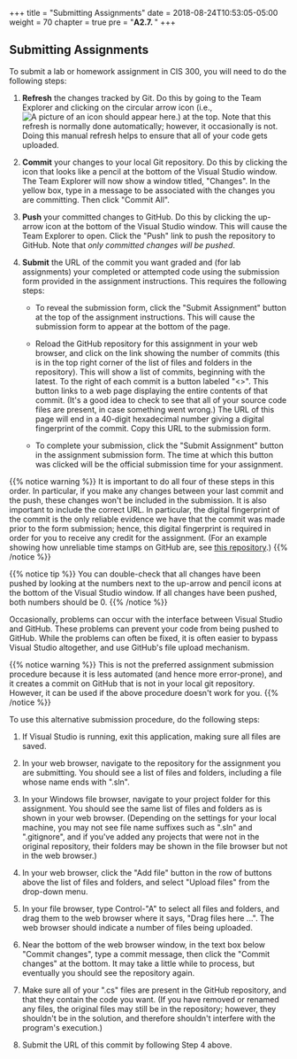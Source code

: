 +++
title = "Submitting Assignments"
date = 2018-08-24T10:53:05-05:00
weight = 70
chapter = true
pre = "<b>A2.7. </b>"
+++

## Submitting Assignments

To submit a lab or homework assignment in CIS 300, you will need to do the following steps:

1.  **Refresh** the changes tracked by Git. Do this by going to the
    Team Explorer and clicking on the circular arrow icon (i.e., <img
    style="padding: 0px; margin: 0px; display: inline; ! important"
    src="git-refresh-icon.JPG" alt="A picture of an icon should appear
    here.">) at the top. Note that this refresh is normally done
    automatically; however, it occasionally is not. Doing this manual
    refresh helps to ensure that all of your code gets uploaded. 

2.  **Commit** your changes to your local Git repository. Do this by
    clicking the icon that looks like a pencil at the bottom of the
    Visual Studio window. The Team Explorer will now show a window
    titled, "Changes". In the yellow box, type in a message to be
    associated with the changes you are committing. Then click "Commit
    All". 

3.  **Push** your committed changes to GitHub. Do this by clicking the
    up-arrow icon at the bottom of the Visual Studio window. This will
    cause the Team Explorer to open. Click the "Push" link to push the
    repository to GitHub. Note that *only committed changes will be
    pushed*. 

4.  **Submit** the URL of the commit you want graded and (for lab
    assignments) your completed or attempted code using the submission
    form provided in the assignment instructions. This requires the
    following steps: 

    -   To reveal the submission form, click the "Submit Assignment"
        button at the top of the assignment instructions. This will
        cause the submission form to appear at the bottom of the page. 

    -   Reload the GitHub repository for this assignment in your web
        browser, and click on the link showing the number of commits
        (this is in the top right corner of the list of files and
        folders in the repository). This
        will show a list of commits, beginning with the latest. To the
        right of each commit is a button labeled "\<\>". This button
        links to a web page displaying the entire contents of that
        commit. (It's a good idea to check to see that all of your
        source code files are present, in case something went wrong.)
        The URL of this page will end in a 40-digit hexadecimal number
        giving a digital fingerprint of the commit. Copy this URL to
        the submission form. 
        <!--
        -   For a lab assignment, enter your completed code (8 digits) or
        your attempted code (4 digits) into the Comments box in the
        assignment submission form. (You don't need to enter anything
        in this box for a homework assignment.) If you need to provide
        additional information with your submission, you can do so in
        this box. 
        -->

    -   To complete your submission, click the "Submit Assignment"
        button in  the assignment submission form. The time at which
        this button was clicked will be the official submission time
        for your assignment. 

{{% notice warning %}}
It is important to do all four of these steps in this order. In
particular, if you make any changes between your last commit and the
push, these changes won't be included in the submission. It is also important to include the correct URL. In particular, the digital fingerprint of the commit is the only reliable evidence we have that the commit was made prior to the form submission; hence, this digital fingerprint is required in order for you to receive any credit for the assignment. (For an example showing how unreliable time stamps on GitHub are, see [this repository](https://github.com/rhowell-cis300/Time-Stamps-Unreliable).)
{{% /notice %}}

{{% notice tip %}}
You can double-check that all changes have been pushed by looking at
the numbers next to the up-arrow and pencil icons at the bottom of the
Visual Studio window. If all changes have been pushed, both numbers
should be 0.
{{% /notice %}}

Occasionally, problems can occur with the interface between Visual
Studio and GitHub. These problems can prevent your code from being
pushed to GitHub. While the problems can often be fixed, it is often
easier to bypass Visual Studio altogether, and use GitHub's file
upload mechanism. 

{{% notice warning %}}
This is not the preferred assignment submission procedure because it
is less automated (and hence more error-prone), and it creates a
commit on GitHub that is not in your local git repository. However, it
can be used if the above procedure doesn't work for you. 
{{% /notice %}}

To use this alternative submission procedure, do the following steps:

1.  If Visual Studio is running, exit this application, making sure all files are saved.

2.  In your web browser, navigate to the repository for the assignment you are submitting. You should see a list of files and folders, including a file whose name ends with ".sln".

3.  In your Windows file browser, navigate to your project folder for this assignment. You should see the same list of files and folders as is shown in your web browser. (Depending on the settings for your local machine, you may not see file name suffixes such as ".sln" and ".gitignore", and if you've added any projects that were not in the original repository, their folders may be shown in the file browser but not in the web browser.)

4.  In your web browser, click the "Add file" button in the row of
    buttons above the list of files and folders, and select 
    "Upload files" from the drop-down menu.

5.  In your file browser, type Control-"A" to select all files and folders, and drag them to the web browser where it says, "Drag files here ...". The web browser should indicate a number of files being uploaded.

6.  Near the bottom of the web browser window, in the text box below "Commit changes", type a commit message, then click the "Commit changes" at the bottom. It may take a little while to process, but eventually you should see the repository again.

7.  Make sure all of your ".cs" files are present in the GitHub repository, and that they contain the code you want. (If you have removed or renamed any files, the original files may still be in the repository; however, they shouldn't be in the solution, and therefore shouldn't interfere with the program's execution.)

8.  Submit the URL of this commit by following Step 4 above.